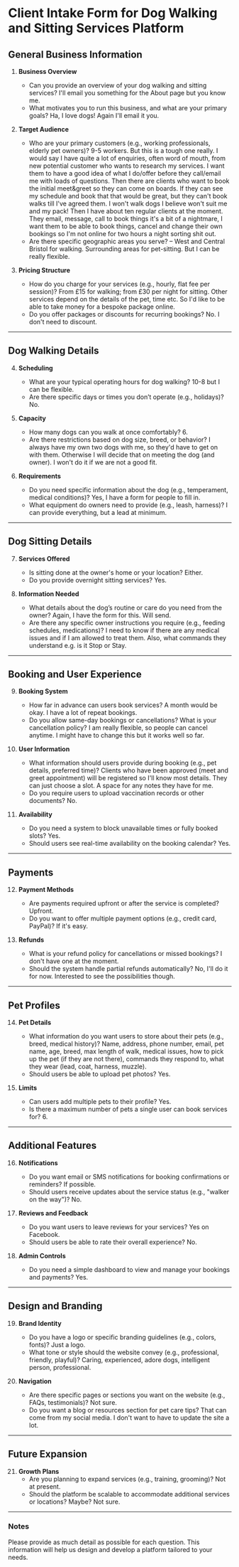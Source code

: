 # Client Intake Form for Dog Walking and Sitting Services Platform

## General Business Information
1. **Business Overview**
   - Can you provide an overview of your dog walking and sitting services? I'll email you something for the About page but you know me. 
   - What motivates you to run this business, and what are your primary goals? Ha, I love dogs! Again I'll email it you. 

2. **Target Audience**
   - Who are your primary customers (e.g., working professionals, elderly pet owners)? 9-5 workers. But this is a tough one really.
   I would say I have quite a lot of enquiries, often word of mouth, from new potential customer who wants to research my services. I want them to have a good idea of what I do/offer before they call/email me with loads of questions. Then there are clients who want to book the initial meet&greet so they can come on boards. If they can see my schedule and book that that would be great, but they can't book walks till I've agreed them. I won't walk dogs I believe won't suit me and my pack! Then I have about ten regular clients at the moment. They email, message, call to book things it's a bit of a nightmare, I want them to be able to book things, cancel and change their own bookings so I'm not online for two hours a night sorting shit out. 
   - Are there specific geographic areas you serve? – West and Central Bristol for walking. Surrounding areas for pet-sitting. But I can be really flexible. 

3. **Pricing Structure**
   - How do you charge for your services (e.g., hourly, flat fee per session)? From £15 for walking; from £30 per night for sitting. Other services depend on the details of the pet, time etc. So I'd like to be able to take money for a bespoke package online. 
   - Do you offer packages or discounts for recurring bookings? No. I don't need to discount. 

---

## Dog Walking Details
4. **Scheduling**
   - What are your typical operating hours for dog walking? 10-8 but I can be flexible. 
   - Are there specific days or times you don’t operate (e.g., holidays)? No. 

5. **Capacity**
   - How many dogs can you walk at once comfortably? 6. 
   - Are there restrictions based on dog size, breed, or behavior? I always have my own two dogs with me, so they'd have to get on with them. Otherwise I will decide that on meeting the dog (and owner). I won't do it if we are not a good fit. 

6. **Requirements**
   - Do you need specific information about the dog (e.g., temperament, medical conditions)? Yes, I have a form for people to fill in. 
   - What equipment do owners need to provide (e.g., leash, harness)? I can provide everything, but a lead at minimum. 

---

## Dog Sitting Details
7. **Services Offered**
   - Is sitting done at the owner's home or your location? Either. 
   - Do you provide overnight sitting services? Yes. 

8. **Information Needed**
   - What details about the dog’s routine or care do you need from the owner? Again, I have the form for this. Will send. 
   - Are there any specific owner instructions you require (e.g., feeding schedules, medications)? I need to know if there are any medical issues and if I am allowed to treat them. Also, what commands they understand e.g. is it Stop or Stay. 

---

## Booking and User Experience
9. **Booking System**
   - How far in advance can users book services? A month would be okay. I have a lot of repeat bookings. 
   - Do you allow same-day bookings or cancellations? What is your cancellation policy? I am really flexible, so people can cancel anytime. I might have to change this but it works well so far. 

10. **User Information**
    - What information should users provide during booking (e.g., pet details, preferred time)? Clients who have been approved (meet and greet appointment) will be registered so I'll know most details. They can just choose a slot. A space for any notes they have for me.  
    - Do you require users to upload vaccination records or other documents? No. 

11. **Availability**
    - Do you need a system to block unavailable times or fully booked slots? Yes. 
    - Should users see real-time availability on the booking calendar? Yes. 

---

## Payments
12. **Payment Methods**
    - Are payments required upfront or after the service is completed? Upfront. 
    - Do you want to offer multiple payment options (e.g., credit card, PayPal)? If it's easy. 

13. **Refunds**
    - What is your refund policy for cancellations or missed bookings? I don't have one at the moment.
    - Should the system handle partial refunds automatically? No, I'll do it for now. Interested to see the possibilities though. 

---

## Pet Profiles
14. **Pet Details**
    - What information do you want users to store about their pets (e.g., breed, medical history)? Name, address, phone number, email, pet name, age, breed, max length of walk, medical issues, how to pick up the pet (if they are not there), commands they respond to, what they wear (lead, coat, harness, muzzle).
    - Should users be able to upload pet photos? Yes. 

15. **Limits**
    - Can users add multiple pets to their profile? Yes. 
    - Is there a maximum number of pets a single user can book services for? 6. 

---

## Additional Features
16. **Notifications**
    - Do you want email or SMS notifications for booking confirmations or reminders? If possible. 
    - Should users receive updates about the service status (e.g., "walker on the way")? No. 

17. **Reviews and Feedback**
    - Do you want users to leave reviews for your services? Yes on Facebook. 
    - Should users be able to rate their overall experience? No. 

18. **Admin Controls**
    - Do you need a simple dashboard to view and manage your bookings and payments? Yes. 

---

## Design and Branding
19. **Brand Identity**
    - Do you have a logo or specific branding guidelines (e.g., colors, fonts)? Just a logo. 
    - What tone or style should the website convey (e.g., professional, friendly, playful)? Caring, experienced, adore dogs, intelligent person, professional. 

20. **Navigation**
    - Are there specific pages or sections you want on the website (e.g., FAQs, testimonials)? Not sure. 
    - Do you want a blog or resources section for pet care tips? That can come from my social media. I don't want to have to update the site a lot. 

---

## Future Expansion
21. **Growth Plans**
    - Are you planning to expand services (e.g., training, grooming)? Not at present. 
    - Should the platform be scalable to accommodate additional services or locations? Maybe? Not sure. 

---

### Notes
Please provide as much detail as possible for each question. This information will help us design and develop a platform tailored to your needs.

